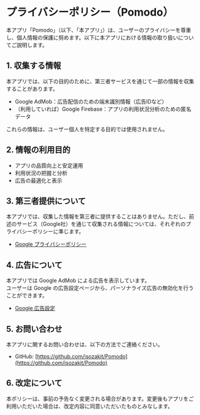 # プライバシーポリシー（Pomodo）

本アプリ「Pomodo」（以下、「本アプリ」）は、ユーザーのプライバシーを尊重し、個人情報の保護に努めます。以下に本アプリにおける情報の取り扱いについてご説明します。

## 1. 収集する情報

本アプリでは、以下の目的のために、第三者サービスを通じて一部の情報を収集することがあります。

- Google AdMob：広告配信のための端末識別情報（広告IDなど）
- （利用していれば）Google Firebase：アプリの利用状況分析のための匿名データ

これらの情報は、ユーザー個人を特定する目的では使用されません。

## 2. 情報の利用目的

- アプリの品質向上と安定運用
- 利用状況の把握と分析
- 広告の最適化と表示

## 3. 第三者提供について

本アプリでは、収集した情報を第三者に提供することはありません。ただし、前述のサービス（Google社）を通じて収集される情報については、それぞれのプライバシーポリシーに準じます。

- [Google プライバシーポリシー](https://policies.google.com/privacy?hl=ja)

## 4. 広告について

本アプリでは Google AdMob による広告を表示しています。  
ユーザーは Google の広告設定ページから、パーソナライズ広告の無効化を行うことができます。

- [Google 広告設定](https://www.google.com/settings/ads)

## 5. お問い合わせ

本アプリに関するお問い合わせは、以下の方法でご連絡ください。

- GitHub: [https://github.com/isozakit/Pomodo](https://github.com/isozakit/Pomodo)

## 6. 改定について

本ポリシーは、事前の予告なく変更される場合があります。変更後もアプリをご利用いただいた場合は、改定内容に同意いただいたものとみなします。
